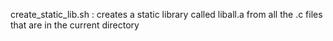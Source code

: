 create_static_lib.sh : creates a static library called liball.a from all the .c files that are in the current directory
